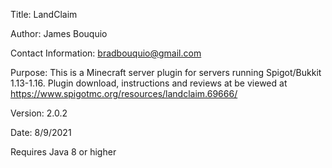 Title: LandClaim

Author: James Bouquio

Contact Information: bradbouquio@gmail.com

Purpose: This is a Minecraft server plugin for servers running Spigot/Bukkit 1.13-1.16. Plugin download, instructions and reviews at be viewed at https://www.spigotmc.org/resources/landclaim.69666/

Version: 2.0.2

Date: 8/9/2021

Requires Java 8 or higher
